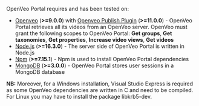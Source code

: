 OpenVeo Portal requires and has been tested on:

- [Openveo](https://github.com/veo-labs/openveo-core) (**&gt;=9.0.0**) with [Openveo Publish Plugin](https://github.com/veo-labs/openveo-publish) (**&gt;=11.0.0**) - OpenVeo Portal retrieves all its videos from an OpenVeo server. OpenVeo must grant the following scopes to OpenVeo Portal: **Get groups**, **Get taxonomies**, **Get properties**, **Increase video views**, **Get videos**
- [Node.js](https://nodejs.org/en/) (**&gt;=16.3.0**) - The server side of OpenVeo Portal is written in Node.js
- [Npm](https://www.npmjs.com/) (**&gt;=7.15.1**) - Npm is used to install OpenVeo Portal dependencies
- [MongoDB](https://www.mongodb.org/) (**&gt;=3.0.0**) - OpenVeo Portal stores user sessions in a MongoDB database

**NB:** Moreover, for a Windows installation, Visual Studio Express is required as some OpenVeo dependencies are written in C and need to be compiled. For Linux you may have to install the package libkrb5-dev.
